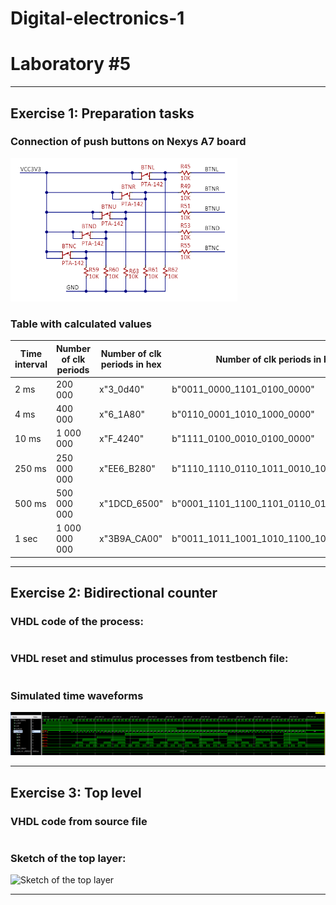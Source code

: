 # **Digital-electronics-1**
# **Laboratory #5**


------------------------------------------------------------------------
## **Exercise 1: Preparation tasks**

### **Connection of push buttons on Nexys A7 board**
![Nexys A7 board](https://github.com/TaaviSalum/Digital-electronics-1/blob/main/Labs/05-counter/Pictures/Ex1.png)


### **Table with calculated values**
**Time interval** | **Number of clk periods** | **Number of clk periods in hex** | **Number of clk periods in binary** 
--- | --- | --- | --- 
2 ms | 200 000 | x"3_0d40" | b"0011_0000_1101_0100_0000"  
4 ms | 400 000 | x"6_1A80" | b"0110_0001_1010_1000_0000" 
10 ms | 1 000 000  | x"F_4240" | b"1111_0100_0010_0100_0000" 
250 ms | 250 000 000 | x"EE6_B280" | b"1110_1110_0110_1011_0010_1000_0000" 
500 ms | 500 000 000 | x"1DCD_6500" | b"0001_1101_1100_1101_0110_0101_0000_0000" 
1 sec | 1 000 000 000 | x"3B9A_CA00" | b"0011_1011_1001_1010_1100_1010_0000_0000" 






------------------------------------------------------------------------
## **Exercise 2: Bidirectional counter**

### **VHDL code of the process:**
```vhdl 

```

### **VHDL reset and stimulus processes from testbench file:**
```vhdl 

```

### **Simulated time waveforms**
![Simulated time waveforms](https://github.com/TaaviSalum/Digital-electronics-1/blob/main/Labs/05-counter/Pictures/Ex2.png)





------------------------------------------------------------------------
## **Exercise 3: Top level**

### **VHDL code from source file**
```vhdl 

```

### **Sketch of the top layer:**
![Sketch of the top layer](https://github.com/TaaviSalum/Digital-electronics-1/blob/main/Labs/05-counter/Pictures/Ex3.png)





------------------------------------------------------------------------